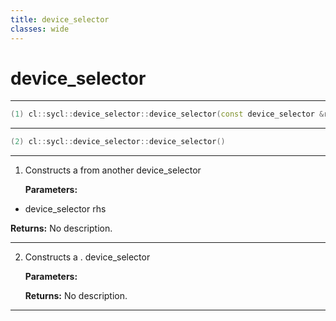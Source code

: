 ```yaml
---
title: device_selector
classes: wide
---
```

# device_selector

---

```cpp
(1) cl::sycl::device_selector::device_selector(const device_selector &rhs)
```

---

```cpp
(2) cl::sycl::device_selector::device_selector()
```

---

1. Constructs a  from another device_selector

   **Parameters:**

  * device_selector rhs

   

   **Returns:** No description.

---

2. Constructs a . device_selector

   **Parameters:**

   **Returns:** No description.

---

